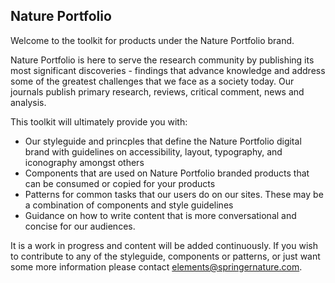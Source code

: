 ## Nature Portfolio

Welcome to the toolkit for products under the Nature Portfolio brand.

Nature Portfolio is here to serve the research community by publishing its most significant discoveries - findings that advance knowledge and address some of the greatest challenges that we face as a society today. Our journals publish primary research, reviews, critical comment, news and analysis.  

This toolkit will ultimately provide you with:

- Our styleguide and princples that define the Nature Portfolio digital brand with guidelines on accessibility, layout, typography, and iconography amongst others
- Components that are used on Nature Portfolio branded products that can be consumed or copied for your products
- Patterns for common tasks that our users do on our sites. These may be a combination of components and style guidelines
- Guidance on how to write content that is more conversational and concise for our audiences.


It is a work in progress and content will be added continuously. If you wish to contribute to any of the styleguide, components or patterns, or just want some more information please contact elements@springernature.com. 

